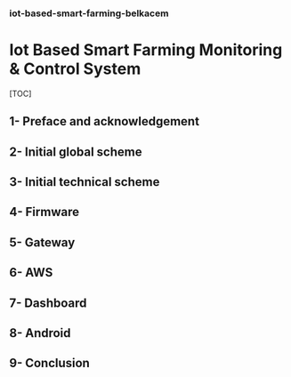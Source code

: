 ### iot-based-smart-farming-belkacem

# Iot Based Smart Farming  Monitoring & Control System

[TOC]



## 1- Preface and acknowledgement

## 2- Initial global scheme

## 3- Initial technical scheme

## 4- Firmware

## 5- Gateway

## 6- AWS

## 7- Dashboard

## 8- Android

## 9- Conclusion



